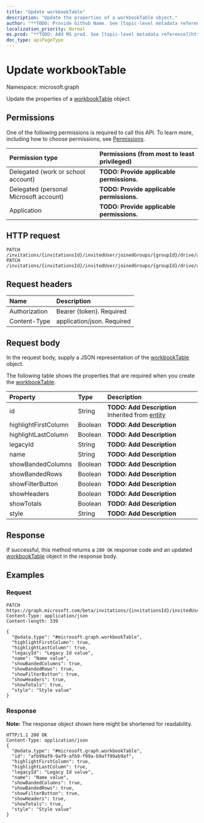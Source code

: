 ```yaml
---
title: "Update workbookTable"
description: "Update the properties of a workbookTable object."
author: "**TODO: Provide Github Name. See [topic-level metadata reference](https://msgo.azurewebsites.net/add/document/guidelines/metadata.html#topic-level-metadata)**"
localization_priority: Normal
ms.prod: "**TODO: Add MS prod. See [topic-level metadata reference](https://msgo.azurewebsites.net/add/document/guidelines/metadata.html#topic-level-metadata)**"
doc_type: apiPageType
---
```


# Update workbookTable

Namespace: microsoft.graph

Update the properties of a [workbookTable](../resources/workbooktable.md) object.

## Permissions
One of the following permissions is required to call this API. To learn more, including how to choose permissions, see [Permissions](/concepts/permissions-reference.md).

|Permission type|Permissions (from most to least privileged)|
|:---|:---|
|Delegated (work or school account)|**TODO: Provide applicable permissions.**|
|Delegated (personal Microsoft account)|**TODO: Provide applicable permissions.**|
|Application|**TODO: Provide applicable permissions.**|

## HTTP request
<!-- {
  "blockType": "ignored"
}
-->
``` http
PATCH /invitations/{invitationsId}/invitedUser/joinedGroups/{groupId}/drive/activities/{itemActivityOLDId}/driveItem/workbook/tables/{workbookTableId}
PATCH /invitations/{invitationsId}/invitedUser/joinedGroups/{groupId}/drive/activities/{itemActivityOLDId}/driveItem/workbook/names/{workbookNamedItemId}/worksheet/tables/{workbookTableId}
```

## Request headers
|Name|Description|
|:---|:---|
|Authorization|Bearer {token}. Required|
|Content-Type|application/json. Required|

## Request body
In the request body, supply a JSON representation of the [workbookTable](../resources/workbooktable.md) object.

The following table shows the properties that are required when you create the [workbookTable](../resources/workbooktable.md).

|Property|Type|Description|
|:---|:---|:---|
|id|String|**TODO: Add Description** Inherited from [entity](../resources/entity.md)|
|highlightFirstColumn|Boolean|**TODO: Add Description**|
|highlightLastColumn|Boolean|**TODO: Add Description**|
|legacyId|String|**TODO: Add Description**|
|name|String|**TODO: Add Description**|
|showBandedColumns|Boolean|**TODO: Add Description**|
|showBandedRows|Boolean|**TODO: Add Description**|
|showFilterButton|Boolean|**TODO: Add Description**|
|showHeaders|Boolean|**TODO: Add Description**|
|showTotals|Boolean|**TODO: Add Description**|
|style|String|**TODO: Add Description**|



## Response
If successful, this method returns a `200 OK` response code and an updated [workbookTable](../resources/workbooktable.md) object in the response body.

## Examples

### Request
<!-- {
  "blockType": "request",
  "name": "update_workbooktable"
}
-->
``` http
PATCH https://graph.microsoft.com/beta/invitations/{invitationsId}/invitedUser/joinedGroups/{groupId}/drive/activities/{itemActivityOLDId}/driveItem/workbook/tables/{workbookTableId}
Content-Type: application/json
Content-length: 339

{
  "@odata.type": "#microsoft.graph.workbookTable",
  "highlightFirstColumn": true,
  "highlightLastColumn": true,
  "legacyId": "Legacy Id value",
  "name": "Name value",
  "showBandedColumns": true,
  "showBandedRows": true,
  "showFilterButton": true,
  "showHeaders": true,
  "showTotals": true,
  "style": "Style value"
}
```

### Response
**Note:** The response object shown here might be shortened for readability.
<!-- {
  "blockType": "response",
  "truncated": true
}
-->
``` http
HTTP/1.1 200 OK
Content-Type: application/json
{
  "@odata.type": "#microsoft.graph.workbookTable",
  "id": "afb99af9-9af9-afb9-f99a-b9aff99ab9af",
  "highlightFirstColumn": true,
  "highlightLastColumn": true,
  "legacyId": "Legacy Id value",
  "name": "Name value",
  "showBandedColumns": true,
  "showBandedRows": true,
  "showFilterButton": true,
  "showHeaders": true,
  "showTotals": true,
  "style": "Style value"
}
```

